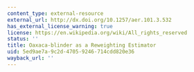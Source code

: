 ```yaml
---
content_type: external-resource
external_url: http://dx.doi.org/10.1257/aer.101.3.532
has_external_license_warning: true
license: https://en.wikipedia.org/wiki/All_rights_reserved
status: ''
title: Oaxaca-blinder as a Reweighting Estimator
uid: 5ed9ae7a-9c2d-4705-9246-714cdd820e36
wayback_url: ''
---
```

